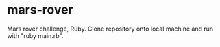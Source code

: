 # mars-rover
Mars rover challenge, Ruby.
Clone repository onto local machine and run with "ruby main.rb".
